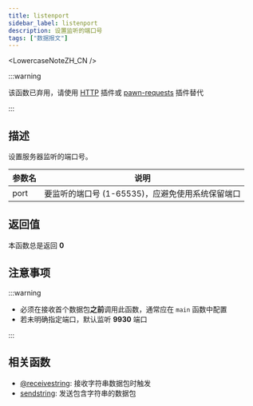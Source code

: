```yaml
---
title: listenport
sidebar_label: listenport
description: 设置监听的端口号
tags: ["数据报文"]
---
```


<LowercaseNoteZH_CN />

:::warning

该函数已弃用，请使用 [HTTP](HTTP) 插件或 [pawn-requests](https://github.com/Southclaws/pawn-requests) 插件替代

:::

## 描述

设置服务器监听的端口号。

| 参数名 | 说明                                             |
| ------ | ------------------------------------------------ |
| port   | 要监听的端口号 (1-65535)，应避免使用系统保留端口 |

## 返回值

本函数总是返回 **0**

## 注意事项

:::warning

- 必须在接收首个数据包**之前**调用此函数，通常应在 `main` 函数中配置
- 若未明确指定端口，默认监听 **9930** 端口

:::

## 相关函数

- [@receivestring](@receivestring): 接收字符串数据包时触发
- [sendstring](sendstring): 发送包含字符串的数据包
